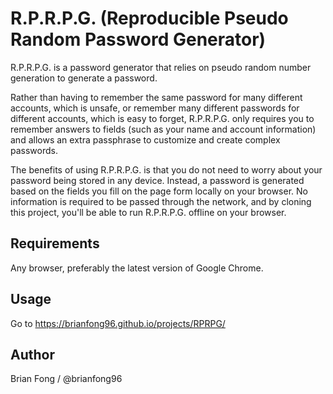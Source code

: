 # R.P.R.P.G. (Reproducible Pseudo Random Password Generator)
R.P.R.P.G. is a password generator that relies on pseudo random number generation to generate a password.

Rather than having to remember the same password for many different accounts, which is unsafe, or remember many different passwords for different accounts, which is easy to forget, R.P.R.P.G. only requires you to remember answers to fields (such as your name and account information) and allows an extra passphrase to customize and create complex passwords.

The benefits of using R.P.R.P.G. is that you do not need to worry about your password being stored in any device. Instead, a password is generated based on the fields you fill on the page form locally on your browser. No information is required to be passed through the network, and by cloning this project, you'll be able to run R.P.R.P.G. offline on your browser. 

## Requirements
Any browser, preferably the latest version of Google Chrome.

## Usage
Go to https://brianfong96.github.io/projects/RPRPG/

## Author
Brian Fong / @brianfong96
